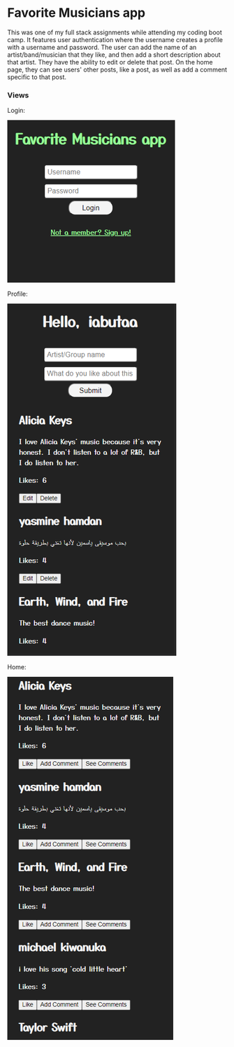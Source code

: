 # Favorite Musicians app

This was one of my full stack assignments while attending my coding boot camp. It features user authentication where the username creates a profile with a username and password. The user can add the name of an artist/band/musician that they like, and then add a short description about that artist. They have the ability to edit or delete that post. On the home page, they can see users' other posts, like a post, as well as add a comment specific to that post.

### Views

Login:

![login page](./screenshots/fav-musicians-login.PNG)

Profile:

![profile page](./screenshots/fav-musicians-profile.PNG)

Home:

![home page](./screenshots/fav-musicians-home.PNG)



